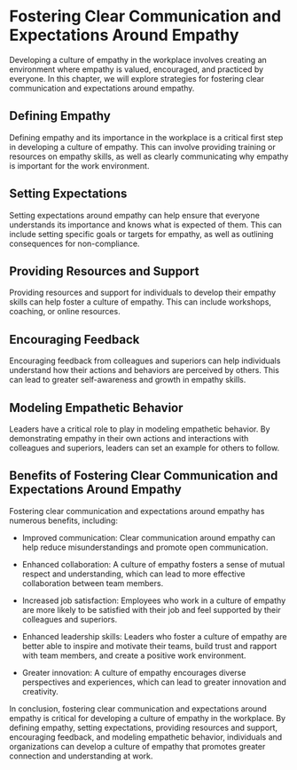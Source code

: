 Fostering Clear Communication and Expectations Around Empathy
=========================================================================================================

Developing a culture of empathy in the workplace involves creating an environment where empathy is valued, encouraged, and practiced by everyone. In this chapter, we will explore strategies for fostering clear communication and expectations around empathy.

Defining Empathy
----------------

Defining empathy and its importance in the workplace is a critical first step in developing a culture of empathy. This can involve providing training or resources on empathy skills, as well as clearly communicating why empathy is important for the work environment.

Setting Expectations
--------------------

Setting expectations around empathy can help ensure that everyone understands its importance and knows what is expected of them. This can include setting specific goals or targets for empathy, as well as outlining consequences for non-compliance.

Providing Resources and Support
-------------------------------

Providing resources and support for individuals to develop their empathy skills can help foster a culture of empathy. This can include workshops, coaching, or online resources.

Encouraging Feedback
--------------------

Encouraging feedback from colleagues and superiors can help individuals understand how their actions and behaviors are perceived by others. This can lead to greater self-awareness and growth in empathy skills.

Modeling Empathetic Behavior
----------------------------

Leaders have a critical role to play in modeling empathetic behavior. By demonstrating empathy in their own actions and interactions with colleagues and superiors, leaders can set an example for others to follow.

Benefits of Fostering Clear Communication and Expectations Around Empathy
-------------------------------------------------------------------------

Fostering clear communication and expectations around empathy has numerous benefits, including:

* Improved communication: Clear communication around empathy can help reduce misunderstandings and promote open communication.

* Enhanced collaboration: A culture of empathy fosters a sense of mutual respect and understanding, which can lead to more effective collaboration between team members.

* Increased job satisfaction: Employees who work in a culture of empathy are more likely to be satisfied with their job and feel supported by their colleagues and superiors.

* Enhanced leadership skills: Leaders who foster a culture of empathy are better able to inspire and motivate their teams, build trust and rapport with team members, and create a positive work environment.

* Greater innovation: A culture of empathy encourages diverse perspectives and experiences, which can lead to greater innovation and creativity.

In conclusion, fostering clear communication and expectations around empathy is critical for developing a culture of empathy in the workplace. By defining empathy, setting expectations, providing resources and support, encouraging feedback, and modeling empathetic behavior, individuals and organizations can develop a culture of empathy that promotes greater connection and understanding at work.
